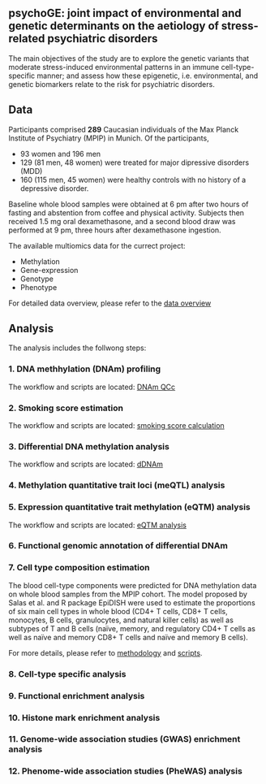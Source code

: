 ## **psychoGE:** joint impact of environmental and genetic determinants on the aetiology of stress-related psychiatric disorders

The main objectives of the study are to explore the genetic variants that moderate stress-induced environmental patterns in an immune cell-type-specific manner; and  assess how these epigenetic, i.e. environmental, and genetic biomarkers relate to the risk for psychiatric disorders.

## Data

Participants comprised **289** Caucasian individuals of the Max Planck Institute of Psychiatry (MPIP) in Munich. Of the participants, 

+ 93 women and 196 men
+ 129 (81 men, 48 women) were treated for major dipressive disorders (MDD)
+ 160 (115 men, 45 women) were healthy controls with no history of a depressive disorder. 

Baseline whole blood samples were obtained at 6 pm after two hours of fasting and abstention from coffee and physical activity. Subjects then received 1.5 mg oral dexamethasone, and a second blood draw was performed at 9 pm, three hours after dexamethasone ingestion.

The available multiomics data for the currect project:

- Methylation
- Gene-expression
- Genotype
- Phenotype 

For detailed data overview, please refer to the [data overview](https://github.com/ahryho/psychoGE/blob/master/code/integrative/data_overview/01_data_overview.html)

## Analysis

The analysis includes the follwong steps:

### 1. DNA methhylation (DNAm) profiling
   
The workflow and scripts are located: [DNAm QCc](https://github.com/ahryho/dex-stim-human-dna-methyl-qc)

### 2. Smoking score estimation
   
The workflow and scripts are located: [smoking score calculation](https://github.com/ahryho/dex-stim-human-smoking-score)

### 3. Differential DNA methylation analysis

The workflow and scripts are located: [dDNAm](https://github.com/ahryho/psychoGE/tree/master/code/methylation/)

### 4. Methylation quantitative trait loci (meQTL) analysis


### 5. Expression quantitative trait methylation (eQTM) analysis

The workflow and scripts are located: [eQTM analysis](https://github.com/ahryho/psychoGE/tree/master/code/integrative/eqtm)

### 6. Functional genomic annotation of differential DNAm


### 7. Cell type composition estimation

The blood cell-type components were predicted for DNA methylation data on whole blood samples from the MPIP cohort. The model proposed by Salas et al. and R package EpiDISH were used to estimate the proportions of six main cell types in whole blood (CD4+ T cells, CD8+ T cells, monocytes, B cells, granulocytes, and natural killer cells) as well as subtypes of T and B cells (naïve, memory, and regulatory CD4+ T cells as well as naïve and memory CD8+ T cells and naïve and memory B cells).

For more details, please refer to [methodology](https://github.com/ahryho/dex-stim-human-dna-methyl-qc#9-cell-types-estimation) and [scripts](https://github.com/ahryho/dex-stim-human-dna-methyl-qc/tree/master/09_estimate_cell_proportion).

### 8. Cell-type specific analysis


### 9.  Functional enrichment analysis


### 10. Histone mark enrichment analysis


### 11. Genome-wide association studies (GWAS) enrichment analysis


### 12. Phenome-wide association studies (PheWAS) analysis